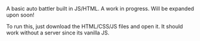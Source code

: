 A basic auto battler built in JS/HTML. A work in progress. Will be expanded upon soon!

To run this, just download the HTML/CSS/JS files and open it. It should work without a server since its vanilla JS.